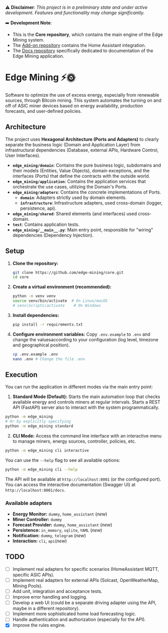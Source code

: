 ⚠️ **Disclaimer**: *This project is in a preliminary state and under active development. Features and functionality may change significantly.*

➡️ **Development Note**:
- This is the **Core repository**, which contains the main engine of the Edge Mining system.
- The [Add-on repository](https://github.com/edge-mining/addon) contains the Home Assistant integration.
- The [Docs repository](https://github.com/edge-mining/docs) specifically dedicated to documentation of the Edge Mining application.


# Edge Mining ⚡️🌞

Software to optimize the use of excess energy, especially from renewable sources, through Bitcoin mining. This system automates the turning on and off of ASIC miner devices based on energy availability, production forecasts, and user-defined policies.

## Architecture

The project uses **Hexagonal Architecture (Ports and Adapters)** to clearly separate the business logic (Domain and Application Layer) from infrastructural dependencies (Database, external APIs, Hardware Control, User Interfaces).

-   **`edge_mining/domain`**: Contains the pure business logic, subdomains and  their models (Entities, Value Objects), domain exceptions, and the interfaces (Ports) that define the contracts with the outside world.
-   **`edge_mining/application`**: Contains the application services that orchestrate the use cases, utilizing the Domain's Ports.
-   **`edge_mining/adapters`**: Contains the concrete implementations of Ports.
    -   **`domain`**: Adapters strictly used by domain elements.
    -   **`infrastructure`**: Infrastructure adapters, used cross-domain (logger, persistence, api).
-   **`edge_mining/shared`**: Shared elements (and interfaces) used cross-domain.
-   **`test`**: Contains application tests.
-   **`edge_mining/__main__.py`**: Main entry point, responsible for "wiring" dependencies (Dependency Injection).

## Setup

1.  **Clone the repository:**
    ```bash
    git clone https://github.com/edge-mining/core.git
    cd core
    ```
2.  **Create a virtual environment (recommended):**
    ```bash
    python -m venv venv
    source venv/bin/activate  # On Linux/macOS
    # venv\Scripts\activate    # On Windows
    ```
3.  **Install dependencies:**
    ```bash
    pip install -r requirements.txt
    ```
4.  **Configure environment variables:**
    Copy `.env.example` to `.env` and change the values ​​according to your configuration (log level, timezone and geographical position).
    ```bash
    cp .env.example .env
    nano .env # Change the file .env
    ```

## Execution

You can run the application in different modes via the main entry point:

1. **Standard Mode (Default):** Starts the main automation loop that checks available energy and controls miners at regular intervals. Starts a REST API (FastAPI) server also to interact with the system programmatically.
```bash
python -m edge_mining
# Or by explicitly specifying
python -m edge_mining standard
```
2. **CLI Mode:** Access the command line interface with an interactive menu to manage miners, energy sources, controller, policies, etc.
```bash
python -m edge_mining cli interactive

```
You can use the `--help` flag to see all available options:
```bash
python -m edge_mining cli --help
```

The API will be available at `http://localhost:8001` (or the configured port). You can access the interactive documentation (Swagger UI) at `http://localhost:8001/docs`.

### Available adapters

- **Energy Monitor:** `dummy`, `home_assistant` (*new*)
- **Miner Controller:** `dummy`
- **Forecast Provider:** `dummy`, `home_assistant` (*new*)
- **Persistence:** `in_memory`, `sqlite`, `YAML` (*new*)
- **Notification:** `dummy`, `telegram` (*new*)
- **Interaction:** `cli`, `api`(*new*)

## TODO

- [ ] Implement real adapters for specific scenarios (HomeAssistant MQTT, specific ASIC APIs).
- [ ] Implement real adapters for external APIs (Solcast, OpenWeatherMap, Mining Pools).
- [ ] Add unit, integration and acceptance tests.
- [ ] Improve error handling and logging.
- [ ] Develop a web UI (could be a separate driving adapter using the API, maybe in a different repository).
- [ ] Implement more sophisticated home load forecasting logic.
- [ ] Handle authentication and authorization (especially for the API).
- [x] Improve the rules engine.
